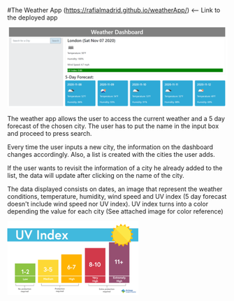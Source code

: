 #The Weather App (https://rafialmadrid.github.io/weatherApp/) <-- Link to the deployed app

<img src="Weather app sample.png" alt="Deployed app">

The weather app allows the user to access the current weather and a 5 day forecast of the chosen city. The user has to put the name in the input box and proceed to press search.

Every time the user inputs a new city, the information on the dashboard changes accordingly. Also, a list is created with the cities the user adds.

If the user wants to revisit the information of a city he already added to the list, the data will update after clicking on the name of the city.

The data displayed consists on dates, an image that represent the weather conditions, temperature, humidity, wind speed and UV index (5 day forecast doesn't include wind speed nor UV index). UV index turns into a color depending the value for each city (See attached image for color reference)

<img src="UV Index.png" alt="UV">